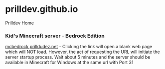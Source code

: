 # prilldev.github.io
Prilldev Home

<h3>Kid's Minecraft server - Bedrock Edition</h3>

[mcbedrock.prilldudez.net](https://mcbedrock.prilldudez.net) - Clicking the link will open a blank web page which will NOT load. However, the act of requesting the URL will initiate the server startup process. Wait about 5 minutes and the server should be available in Minecraft for Windows at the same url with Port 31


